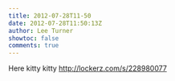 ```yaml
---
title: 2012-07-28T11-50
date: 2012-07-28T11:50:13Z
author: Lee Turner
showtoc: false
comments: true
---
```


Here kitty kitty  http://lockerz.com/s/228980077

